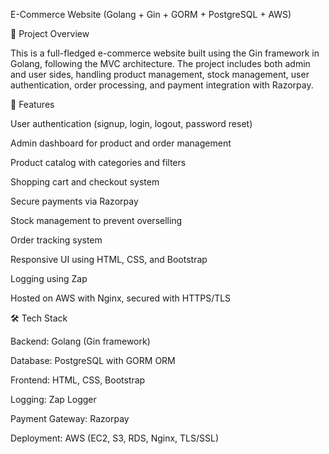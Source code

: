E-Commerce Website (Golang + Gin + GORM + PostgreSQL + AWS)

📌 Project Overview

This is a full-fledged e-commerce website built using the Gin framework in Golang, following the MVC architecture. The project includes both admin and user sides, handling product management, stock management, user authentication, order processing, and payment integration with Razorpay.

🚀 Features

User authentication (signup, login, logout, password reset)

Admin dashboard for product and order management

Product catalog with categories and filters

Shopping cart and checkout system

Secure payments via Razorpay

Stock management to prevent overselling

Order tracking system

Responsive UI using HTML, CSS, and Bootstrap

Logging using Zap

Hosted on AWS with Nginx, secured with HTTPS/TLS

🛠️ Tech Stack

Backend: Golang (Gin framework)

Database: PostgreSQL with GORM ORM

Frontend: HTML, CSS, Bootstrap

Logging: Zap Logger

Payment Gateway: Razorpay

Deployment: AWS (EC2, S3, RDS, Nginx, TLS/SSL)
